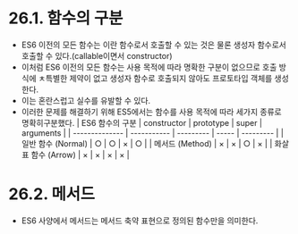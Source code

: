 # 26.1. 함수의 구분
- ES6 이전의 모든 함수는 이란 함수로서 호출할 수 있는 것은 물론 생성자 함수로서 호출할 수 있다.(callable이면서 constructor)
- 이처럼 ES6 이전의 모든 함수는 사용 목적에 따라 명확한 구분이 없으므로 호출 방식에 ㅊ특별한 제약이 없고 생성자 함수로 호출되지 않아도 프로토타입 객체를 생성한다.
- 이는 혼란스럽고 실수를 유발할 수 있다.
- 이러한 문제를 해결하기 위해 ES5에서는 함수를 사용 목적에 따라 세가지 종류로 명확히구분했다.
 | ES6 함수의 구분     | constructor | prototype | super | arguments |
| -------------- | ----------- | --------- | ----- | --------- |
| 일반 함수 (Normal) | ○           | ○         | ×     | ○         |
| 메서드 (Method)   | ×           | ×         | ○     | ×         |
| 화살표 함수 (Arrow) | ×           | ×         | ×     | ×         |

# 26.2. 메서드
- ES6 사양에서 메서드는 메서드 축약 표현으로 정의된 함수만을 의미한다.
